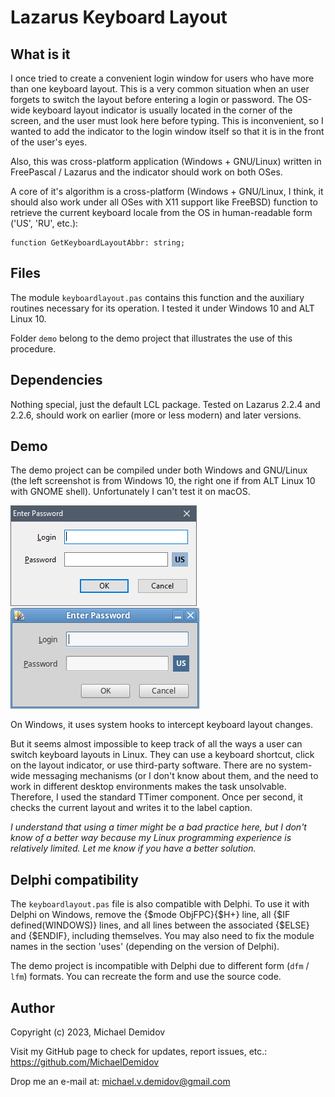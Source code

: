 Lazarus Keyboard Layout
=======================

What is it
----------

I once tried to create a convenient login window for users who have more than one keyboard layout. This is a very common situation when an user forgets to switch the layout before entering a login or password. The OS-wide keyboard layout indicator is usually located in the corner of the screen, and the user must look here before typing. This is inconvenient, so I wanted to add the indicator to the login window itself so that it is in the front of the user's eyes.

Also, this was cross-platform application (Windows + GNU/Linux) written in FreePascal / Lazarus and the indicator should work on both OSes.

A core of it's algorithm is a cross-platform (Windows + GNU/Linux, I think, it should also work under all OSes with X11 support like FreeBSD) function to retrieve the current keyboard locale from the OS in human-readable form ('US', 'RU', etc.):

``` delphi
function GetKeyboardLayoutAbbr: string;
```

Files
-----
The module `keyboardlayout.pas` contains this function and the auxiliary routines necessary for its operation. I tested it under Windows 10 and ALT Linux 10.

Folder `demo` belong to the demo project that illustrates the use of this procedure.

Dependencies
------------
Nothing special, just the default LCL package. Tested on Lazarus 2.2.4 and 2.2.6, should work on earlier (more or less modern) and later versions.

Demo
----
The demo project can be compiled under both Windows and GNU/Linux (the left screenshot is from Windows 10, the right one if from ALT Linux 10 with GNOME shell). Unfortunately I can't test it on macOS.

![Demo Windows](demo_windows.png) ![Demo AltLinux](demo_altlinux.png)

On Windows, it uses system hooks to intercept keyboard layout changes.

But it seems almost impossible to keep track of all the ways a user can switch keyboard layouts in Linux. They can use a keyboard shortcut, click on the layout indicator, or use third-party software. There are no system-wide messaging mechanisms (or I don't know about them, and the need to work in different desktop environments makes the task unsolvable. Therefore, I used the standard TTimer component. Once per second, it checks the current layout and writes it to the label caption.

*I understand that using a timer might be a bad practice here, but I don't know of a better way because my Linux programming experience is relatively limited. Let me know if you have a better solution.*

Delphi compatibility
--------------------
The `keyboardlayout.pas` file is also compatible with Delphi. To use it with Delphi on Windows, remove the {$mode ObjFPC}{$H+} line, all {$IF defined(WINDOWS)} lines, and all lines between the associated {$ELSE} and {$ENDIF}, including themselves. You may also need to fix the module names in the section 'uses' (depending on the version of Delphi).

The demo project is incompatible with Delphi due to different form (`dfm` / `lfm`) formats. You can recreate the form and use the source code.

Author
------
Copyright (c) 2023, Michael Demidov

Visit my GitHub page to check for updates, report issues, etc.: https://github.com/MichaelDemidov

Drop me an e-mail at: michael.v.demidov@gmail.com
